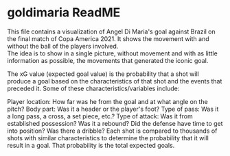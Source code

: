 # goldimaria ReadME 
This file contains a visualization of Angel Di Maria's goal against Brazil on the final match of Copa America 2021. It shows the movement with and without the ball of the players involved.  
The idea is to show in a single picture, without movement and with as little information as possible, the movements that generated the iconic goal.

The xG value (expected goal value) is the probability that a shot will produce a goal based on the characteristics of that shot and the events that preceded it. Some of these characteristics/variables include:

Player location: How far was he from the goal and at what angle on the pitch?
Body part: Was it a header or the player's foot?
Type of pass: Was it a long pass, a cross, a set piece, etc.?
Type of attack: Was it from established possession? Was it a rebound? Did the defense have time to get into position? Was there a dribble?
Each shot is compared to thousands of shots with similar characteristics to determine the probability that it will result in a goal. That probability is the total expected goals. 

